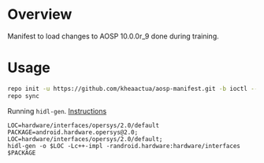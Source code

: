 # Overview

Manifest to load changes to AOSP 10.0.0r_9 done during training.

# Usage

```sh
repo init -u https://github.com/kheaactua/aosp-manifest.git -b ioctl --partial-clone
repo sync
```

Running `hidl-gen`.  [Instructions](https://source.android.com/devices/architecture/hidl-cpp)
```
LOC=hardware/interfaces/opersys/2.0/default
PACKAGE=android.hardware.opersys@2.0; LOC=hardware/interfaces/opersys/2.0/default;
hidl-gen -o $LOC -Lc++-impl -randroid.hardware:hardware/interfaces $PACKAGE
```
